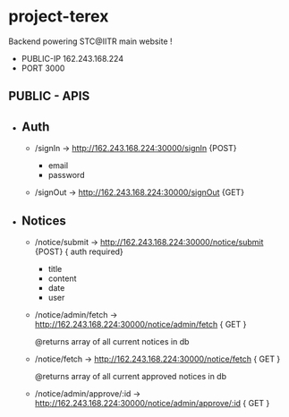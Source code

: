 # project-terex

Backend powering STC@IITR main website ! 

* PUBLIC-IP 162.243.168.224
* PORT 3000


## PUBLIC - APIS

* ## Auth

  * /signIn   ->  http://162.243.168.224:30000/signIn  {POST}
    * email
    * password
  
  * /signOut    ->  http://162.243.168.224:30000/signOut {GET}

* ## Notices

  * /notice/submit   ->  http://162.243.168.224:30000/notice/submit {POST} { auth required} 
    * title
    * content 
    * date 
    * user 

  * /notice/admin/fetch  ->    http://162.243.168.224:30000/notice/admin/fetch { GET }

    @returns array of all current notices in db 


  * /notice/fetch  ->    http://162.243.168.224:30000/notice/fetch { GET }
  
    @returns array of all current approved notices in db 



   * /notice/admin/approve/:id  ->    http://162.243.168.224:30000/notice/admin/approve/:id { GET }

